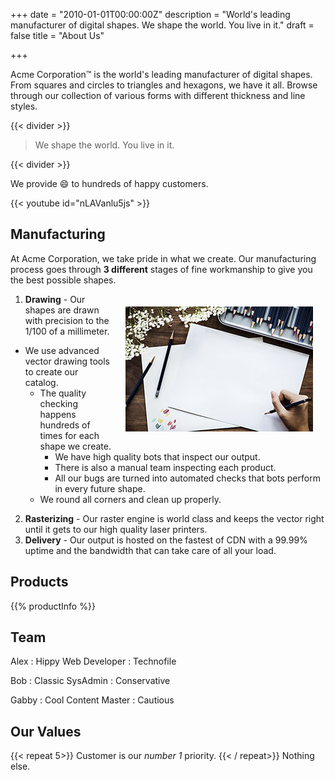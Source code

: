 +++
date = "2010-01-01T00:00:00Z"
description = "World's leading manufacturer of digital shapes. We shape the world. You live in it."
draft = false
title = "About Us"

+++

Acme Corporation&trade; is the world's leading manufacturer of digital shapes. From squares and circles to triangles and hexagons, we have it all. Browse through our collection of various forms with different thickness and line styles.

{{< divider >}}

> We shape the world. You live in it.

{{< divider >}}

We provide :smile: to hundreds of happy customers.

{{< youtube id="nLAVanlu5js" >}}

## Manufacturing

At Acme Corporation, we take pride in what we create. Our manufacturing process goes through __3 different__ stages of fine workmanship to give you the best possible shapes.

<img src="draw.jpg" alt="draw" style="float:right; margin: 20px;">

1. __Drawing__ - Our shapes are drawn with precision to the 1/100 of a millimeter.

+ We use advanced vector drawing tools to create our catalog.
  + The quality checking happens hundreds of times for each shape we create.
    + We have high quality bots that inspect our output.
    + There is also a manual team inspecting each product.
    + All our bugs are turned into automated checks that bots perform in every future shape.
  + We round all corners and clean up properly.

2. __Rasterizing__ - Our raster engine is world class and keeps the vector right until it gets to our high quality laser printers.
3. __Delivery__ - Our output is hosted on the fastest of CDN with a 99.99% uptime and the bandwidth that can take care of all your load.

## Products

{{% productInfo %}}

## Team

Alex
: Hippy Web Developer
: Technofile

Bob
: Classic SysAdmin
: Conservative

Gabby
: Cool Content Master
: Cautious


Our Values
-----------
{{< repeat 5>}}
Customer is our *number 1* priority.
{{< / repeat>}}
Nothing else.